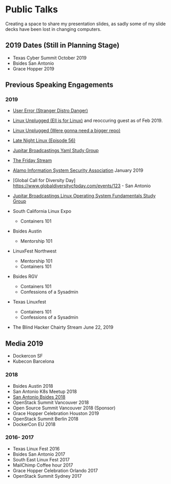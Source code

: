 # Public Talks
Creating a space to share my presentation slides, as sadly some of my slide decks have been lost in changing computers.

## 2019 Dates (Still in Planning Stage)


* Texas Cyber Summit October 2019
* Bsides San Antonio 
* Grace Hopper 2019 

## Previous Speaking Engagements

### 2019
* [User Error (Stranger Distro Danger)](https://fireside.fm/s/WUDzse_C+ZYlw3wfp)
* [Linux Unplugged (Ell is for Linux)](https://fireside.fm/s/RUkczH-V+cdOLScyT) and reoccuring guest as of Feb 2019.
* [Linux Unplugged (Were gonna need a bigger repo)](https://www.jupiterbroadcasting.com/129361/were-gonna-need-a-bigger-repo-linux-unplugged-288/)
* [Late Night Linux (Episode 56)](https://latenightlinux.com/late-night-linux-episode-56/)
* [Jupitar Broadcastings Yaml Study Group](https://github.com/JupiterBroadcasting/CommunityNotes/blob/master/yaml_essentials/yaml_notes.md)
* [The Friday Stream](https://www.jupiterbroadcasting.com/131906/mic-and-coke-the-friday-stream-6/)

* [Alamo Information System Security Association](http://alamo.issa.org/events/) January 2019
* [Global Call for Diversity Day] https://www.globaldiversitycfpday.com/events/123 - San Antonio
* [Jupitar Broadcastings Linux Operating System Fundamentals Study Group](https://www.meetup.com/jupiterbroadcasting/events/258602577/)
* South California Linux Expo
  - Containers 101 
* Bsides Austin 
  - Mentorship 101 
* LinuxFest Northwest 
  - Mentorship 101
  - Containers 101 
* Bsides RGV
  - Containers 101 
  - Confessions of a Sysadmin
* Texas Linuxfest  
  - Containers 101 
  - Confessions of a Sysadmin 
 * The Blind Hacker Chairty Stream June 22, 2019 
  

## Media 2019
* Dockercon SF
* Kubecon Barcelona 

### 2018 

* Bsides Austin 2018
* San Antonio K8s Meetup 2018
* [San Antonio Bsides 2018](https://www.youtube.com/watch?v=ZHa_qrwdkns)
* OpenStack Summit Vancouver 2018 
* Open Source Summit Vancouver 2018 (Sponsor)
* Grace Hopper Celebration Houston 2019
* OpenStack Summit Berlin 2018
* DockerCon EU 2018

### 2016- 2017
* Texas Linux Fest 2016
* Bsides San Antonio 2017
* South East Linux Fest 2017
* MailChimp Coffee hour 2017
* Grace Hopper Celebration Orlando 2017
* OpenStack Summit Sydney 2017



